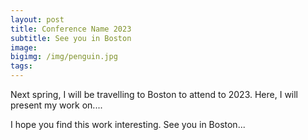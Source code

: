 ```yaml
---
layout: post
title: Conference Name 2023 
subtitle: See you in Boston
image:  
bigimg: /img/penguin.jpg
tags: 
---
```


Next spring, I will be travelling to Boston to attend to <conference name> 2023. 
Here, I will present my work on....

I hope you find this work interesting.
See you in Boston...
